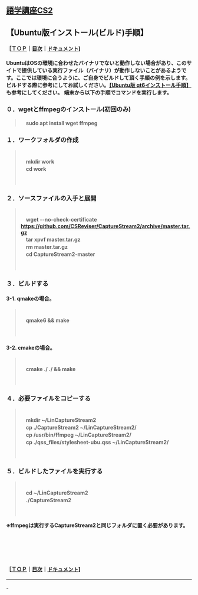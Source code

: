 ## [語学講座CS2](https://csreviser.github.io/CaptureStream2/) 
## 【Ubuntu版インストール(ビルド)手順】　　　　　　
#### ［[ＴＯＰ](./)**｜**[目次](./#目次)**｜**[ドキュメント](./#ドキュメント-1)]

**UbuntuはOSの環境に合わせたバイナリでないと動作しない場合があり、このサイトで提供している実行ファイル（バイナリ）が動作しないことがあるようです。ここでは環境に合うように、ご自身でビルドして頂く手順の例を示します。ビルドする際に参考にしてお試しください。[【Ubuntu版 qt6インストール手順】](./qt_install)も参考にしてください。**
**端末から以下の手順でコマンドを実行します。**

### ０．wgetとffmpegのインストール(初回のみ)     
>
>　**sudo apt install wget ffmpeg**
>


### １．ワークフォルダの作成
>
>　　　　　　        
>　**mkdir work**          
>　**cd work**
>
>　　　　　　　

### ２．ソースファイルの入手と展開
>
>　　　　　　　         
>　**wget --no-check-certificate https://github.com/CSReviser/CaptureStream2/archive/master.tar.gz**          
>　**tar xpvf master.tar.gz**          
>　**rm master.tar.gz**          
>　**cd CaptureStream2-master**
>
>　　　　　　　


### ３．ビルドする
####    3-1. qmakeの場合。
>
>　　　　　　　         
>　**qmake6 && make**          
>
>　　　　　　　


####    3-2. cmakeの場合。
>
>　　　　　　　         
>　**cmake ./ ./ && make**          
>
>　　　　　　　
 　　
 
### ４．必要ファイルをコピーする
>
>　　　　　　　         
>　**mkdir ~/LinCaptureStream2**         
>　**cp ./CaptureStream2 ~/LinCaptureStream2/**          
>　**cp /usr/bin/ffmpeg ~/LinCaptureStream2/**          
>　**cp ./qss_files/stylesheet-ubu.qss ~/LinCaptureStream2/**
>
>　　　　　　　

### ５．ビルドしたファイルを実行する
>
>　　　　　　　         
>　**cd ~/LinCaptureStream2**         
>　**./CaptureStream2**          
>
>　　　　　　　

**※ffmpegは実行するCaptureStream2と同じフォルダに置く必要があります。**

####   　
####   　
#### ［[ＴＯＰ](./)**｜**[目次](./#目次)**｜**[ドキュメント](./#ドキュメント-1)]

*** 
 <link rel="shortcut icon" type="image/x-icon" href="https://avatars.githubusercontent.com/u/46049273?v=4">
 <meta name="twitter:image:src" content="https://avatars.githubusercontent.com/u/46049273?v=4">
-
